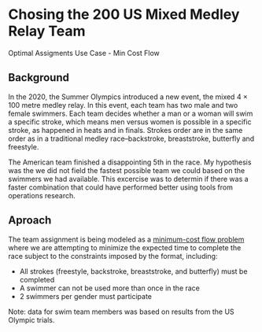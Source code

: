 # Chosing the 200 US Mixed Medley Relay Team
Optimal Assigments Use Case - Min Cost Flow

## Background
In the 2020, the Summer Olympics introduced a new event, the mixed 4 × 100 metre medley relay.  In this event, each team has two male and two female swimmers. Each team decides whether a man or a woman will swim a specific stroke, which means men versus women is possible in a specific stroke, as happened in heats and in finals. Strokes order are in the same order as in a traditional medley race–backstroke, breaststroke, butterfly and freestyle.


The American team finished a disappointing 5th in the race.  My hypothesis was the we did not field the fastest possible team we could based on the swimmers we had available.  This excercise was to determin if there was a faster combination that could have performed better using tools from operations research.


## Aproach

The team assignment is being modeled as a [minimum-cost flow problem](https://en.wikipedia.org/wiki/Minimum-cost_flow_problem) where we are attempting to minimize the expected time to complete the race subject to the constraints imposed by the format, including:

* All strokes (freestyle, backstroke, breaststroke, and butterfly) must be completed
* A swimmer can not be used more than once in the race
* 2 swimmers per gender must participate

Note: data for swim team members was based on results from the US Olympic trials.